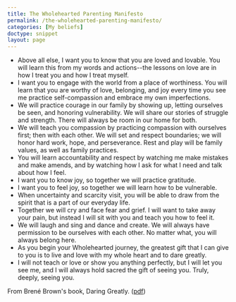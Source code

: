 ```yaml
---
title: The Wholehearted Parenting Manifesto
permalink: /the-wholehearted-parenting-manifesto/
categories: [My beliefs]
doctype: snippet
layout: page
---
```


* Above all else, I want you to know that you are loved and lovable. You will learn this from my words and actions--the lessons on love are in how I treat you and how I treat myself.
* I want you to engage with the world from a place of worthiness. You will learn that you are worthy of love, belonging, and joy every time you see me practice self-compassion and embrace my own imperfections.
* We will practice courage in our family by showing up, letting ourselves be seen, and honoring vulnerability. We will share our stories of struggle and strength. There will always be room in our home for both.
* We will teach you compassion by practicing compassion with ourselves first; then with each other. We will set and respect boundaries; we will honor hard work, hope, and perseverance. Rest and play will be family values, as well as family practices.
* You will learn accountability and respect by watching me make mistakes and make amends, and by watching how I ask for what I need and talk about how I feel.
* I want you to know joy, so together we will practice gratitude.
* I want you to feel joy, so together we will learn how to be vulnerable.
* When uncertainty and scarcity visit, you will be able to draw from the spirit that is a part of our everyday life.
* Together we will cry and face fear and grief. I will want to take away your pain, but instead I will sit with you and teach you how to feel it.
* We will laugh and sing and dance and create. We will always have permission to be ourselves with each other. No matter what, you will always belong here.
* As you begin your Wholehearted journey, the greatest gift that I can give to you is to live and love with my whole heart and to dare greatly.
* I will not teach or love or show you anything perfectly, but I will let you see me, and I will always hold sacred the gift of seeing you. Truly, deeply, seeing you.

From Brené Brown's book, Daring Greatly. ([pdf](http://brenebrown.com/wp-content/uploads/2017/10/Wholehearted_ParentingManifesto.pdf))
